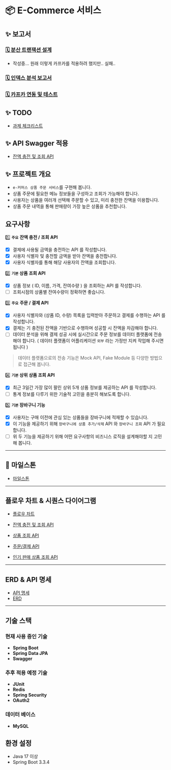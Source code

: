 # 📦 E-Commerce 서비스

## ✨ 보고서
### [🗓️ 분산 트랜잭션 설계](docs/distributed-transaction.md)
- 작성중... 원래 이렇게 카프카를 적용하려 했지만.. 실패..

### [🗓️ 인덱스 분석 보고서 ](docs/index/Index.md)

### [🗓️ 카프카 연동 및 테스트](docs/kafka/kafka.md)

## ✨ TODO
- [과제 체크리스트](docs/STEP.md)

## ✨ API Swagger 적용
- [잔액 충전 및 조회 API](docs/swagger.md)
## ✨ 프로젝트 개요

- `e-커머스 상품 주문 서비스`를 구현해 봅니다.
- 상품 주문에 필요한 메뉴 정보들을 구성하고 조회가 가능해야 합니다.
- 사용자는 상품을 여러개 선택해 주문할 수 있고, 미리 충전한 잔액을 이용합니다.
- 상품 주문 내역을 통해 판매량이 가장 높은 상품을 추천합니다.

## 요구사항
1️⃣ **`주요`** **잔액 충전 / 조회 API**
- [x] 결제에 사용될 금액을 충전하는 API 를 작성합니다.
- [x] 사용자 식별자 및 충전할 금액을 받아 잔액을 충전합니다.
- [x] 사용자 식별자를 통해 해당 사용자의 잔액을 조회합니다.

2️⃣ **`기본` 상품 조회 API**

- [x] 상품 정보 ( ID, 이름, 가격, 잔여수량 ) 을 조회하는 API 를 작성합니다.
- [ ] 조회시점의 상품별 잔여수량이 정확하면 좋습니다.

3️⃣ **`주요`** **주문 / 결제 API**

- [x] 사용자 식별자와 (상품 ID, 수량) 목록을 입력받아 주문하고 결제를 수행하는 API 를 작성합니다.
- [x] 결제는 기 충전된 잔액을 기반으로 수행하며 성공할 시 잔액을 차감해야 합니다.
- [ ] 데이터 분석을 위해 결제 성공 시에 실시간으로 주문 정보를 데이터 플랫폼에 전송해야 합니다. ( 데이터 플랫폼이 어플리케이션 `외부` 라는 가정만 지켜 작업해 주시면 됩니다 )

> 데이터 플랫폼으로의 전송 기능은 Mock API, Fake Module 등 다양한 방법으로 접근해 봅니다.

4️⃣ **`기본` 상위 상품 조회 API**

- [x] 최근 3일간 가장 많이 팔린 상위 5개 상품 정보를 제공하는 API 를 작성합니다.
- [ ] 통계 정보를 다루기 위한 기술적 고민을 충분히 해보도록 합니다.

5️⃣ **`기본` 장바구니 기능**

- [x] 사용자는 구매 이전에 관심 있는 상품들을 장바구니에 적재할 수 있습니다.
- [x] 이 기능을 제공하기 위해 `장바구니에 상품 추가/삭제` API 와 `장바구니 조회` API 가 필요합니다.
- [ ] 위 두 기능을 제공하기 위해 어떤 요구사항의 비즈니스 로직을 설계해야할 지 고민해 봅니다.
---

## 📝 마일스톤
- [마일스톤](docs/milestone.md)
---
## 플로우 차트 & 시퀀스 다이어그램
- [플로우 차트](docs/flow.md)

- [잔액 충전 및 조회 API](docs/diagram/balance-charge.md)

- [상품 조회 API](docs/diagram/products.md)

- [주문/결제 API](docs/diagram/order-payment.md)

- [인기 판매 상품 조회 API](docs/diagram/order-payment.md)
---
## ERD & API 명세

- [API 명세](docs/API.md)  
- [ERD](docs/erd.md)
---
## 기술 스택

### 현재 사용 중인 기술

- **Spring Boot**
- **Spring Data JPA**
- **Swagger**

### 추후 적용 예정 기술

- **JUnit**
- **Redis**
- **Spring Security**
- **OAuth2**

### 데이터 베이스
- **MySQL**

## 환경 설정

- Java 17 이상
- Spring Boot 3.3.4